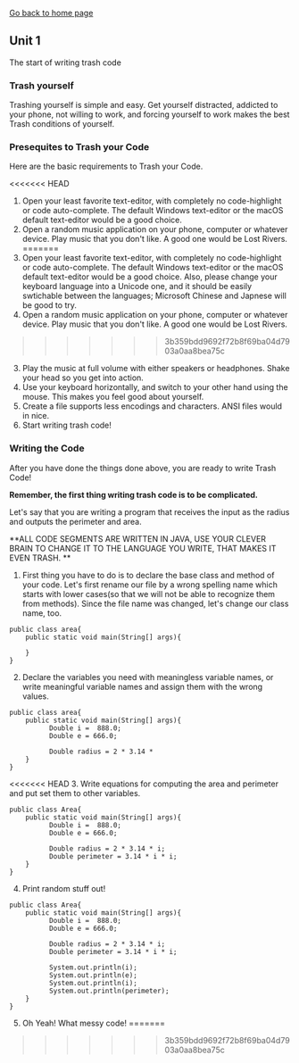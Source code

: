 [Go back to home page](README.md)
## Unit 1
The start of writing trash code

### Trash yourself
Trashing yourself is simple and easy. Get yourself distracted, addicted to your phone, not willing to work, and forcing yourself to work makes the best Trash conditions of yourself.

### Presequites to Trash your Code
Here are the basic requirements to Trash your Code.

<<<<<<< HEAD
1. Open your least favorite text-editor, with completely no code-highlight or code auto-complete. The default Windows text-editor or the macOS default text-editor would be a good choice.
2. Open a random music application on your phone, computer or whatever device. Play music that you don't like. A good one would be Lost Rivers.
=======
1. Open your least favorite text-editor, with completely no code-highlight or code auto-complete. The default Windows text-editor or the macOS default text-editor would be a good choice. Also, please change your keyboard language into a Unicode one, and it should be easily swtichable between the languages; Microsoft Chinese and Japnese will be good to try.
2. Open a random music application on your phone, computer or whatever device. Play music that you don't like. A good one would be Lost Rivers. 
>>>>>>> 3b359bdd9692f72b8f69ba04d7903a0aa8bea75c
3. Play the music at full volume with either speakers or headphones. Shake your head so you get into action.
4. Use your keyboard horizontally, and switch to your other hand using the mouse. This makes you feel good about yourself.
5. Create a file supports less encodings and characters. ANSI files would in nice. 
6. Start writing trash code!

### Writing the Code
After you have done the things done above, you are ready to write Trash Code!

**Remember, the first thing writing trash code is to be complicated.**

Let's say that you are writing a program that receives the input as the radius and outputs the perimeter and area.

**ALL CODE SEGMENTS ARE WRITTEN IN JAVA, USE YOUR CLEVER BRAIN TO CHANGE IT TO THE LANGUAGE YOU WRITE, THAT MAKES IT EVEN TRASH. **

1. First thing you have to do is to declare the base class and method of your code. Let's first rename our file by a wrong spelling name which starts with lower cases(so that we will not be able to recognize them from methods). Since the file name was changed, let's change our class name, too.
```
public class area{
    public static void main(String[] args){

    }
}
```

2. Declare the variables you need with meaningless variable names, or write meaningful variable names and assign them with the wrong values.
```
public class area{
    public static void main(String[] args){
          Double i =  888.0;
          Double e = 666.0;

          Double radius = 2 * 3.14 *
    }
}
```

<<<<<<< HEAD
3. Write equations for computing the area and perimeter and put set them to other variables.
```
public class Area{
    public static void main(String[] args){
          Double i =  888.0;
          Double e = 666.0;

          Double radius = 2 * 3.14 * i;
          Double perimeter = 3.14 * i * i;
    }
}
```
4. Print random stuff out!
```
public class Area{
    public static void main(String[] args){
          Double i =  888.0;
          Double e = 666.0;

          Double radius = 2 * 3.14 * i;
          Double perimeter = 3.14 * i * i;

          System.out.println(i);
          System.out.println(e);
          System.out.println(i);
          System.out.println(perimeter);
    }
}
```
5. Oh Yeah! What messy code!
=======

>>>>>>> 3b359bdd9692f72b8f69ba04d7903a0aa8bea75c
